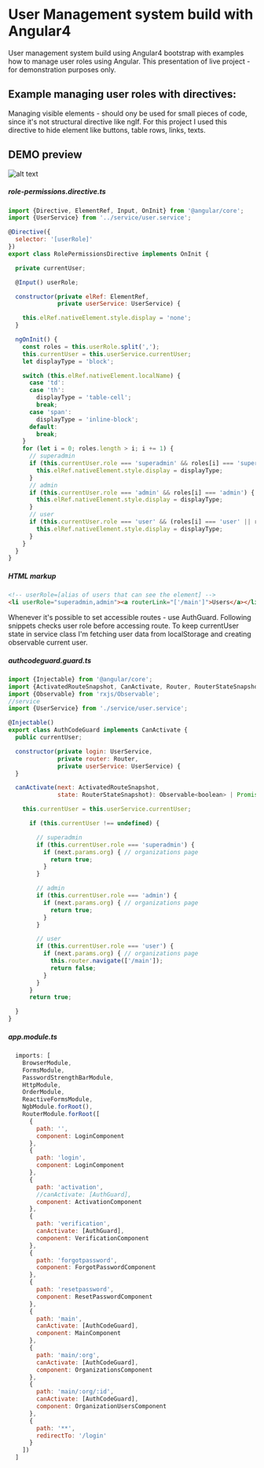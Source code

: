 # User Management system build with Angular4
User management system build using Angular4 bootstrap with examples how to manage user roles using Angular.
This presentation of live project - for demonstration purposes only.

## Example managing user roles with directives:
Managing visible elements - should ony be used for small pieces of code, since it's not structural directive like ngIf.
For this project I used this directive to hide element like buttons, table rows, links, texts.

## DEMO preview
![alt text](https://i.imgur.com/ItvRimL.gifv "Demo IMS")

##### role-permissions.directive.ts
```javascript
import {Directive, ElementRef, Input, OnInit} from '@angular/core';
import {UserService} from '../service/user.service';

@Directive({
  selector: '[userRole]'
})
export class RolePermissionsDirective implements OnInit {

  private currentUser;

  @Input() userRole;

  constructor(private elRef: ElementRef,
              private userService: UserService) {

    this.elRef.nativeElement.style.display = 'none';
  }

  ngOnInit() {
    const roles = this.userRole.split(',');
    this.currentUser = this.userService.currentUser;
    let displayType = 'block';

    switch (this.elRef.nativeElement.localName) {
      case 'td':
      case 'th':
        displayType = 'table-cell';
        break;
      case 'span':
        displayType = 'inline-block';
      default:
        break;
    }
    for (let i = 0; roles.length > i; i += 1) {
      // superadmin
      if (this.currentUser.role === 'superadmin' && roles[i] === 'superadmin') {
        this.elRef.nativeElement.style.display = displayType;
      }
      // admin
      if (this.currentUser.role === 'admin' && roles[i] === 'admin') {
        this.elRef.nativeElement.style.display = displayType;
      }
      // user
      if (this.currentUser.role === 'user' && (roles[i] === 'user' || roles[i] === '')) {
        this.elRef.nativeElement.style.display = displayType;
      }
    }
  }
}

```

##### HTML markup
```html
<!-- userRole=[alias of users that can see the element] -->
<li userRole="superadmin,admin"><a routerLink="['/main']">Users</a></li>
```

Whenever it's possible to set accessible routes - use AuthGuard. Following snippets checks user role before accessing route.
To keep currentUser state in service class I'm fetching user data from localStorage and creating observable current user.
##### authcodeguard.guard.ts
```javascript
import {Injectable} from '@angular/core';
import {ActivatedRouteSnapshot, CanActivate, Router, RouterStateSnapshot} from '@angular/router';
import {Observable} from 'rxjs/Observable';
//service
import {UserService} from './service/user.service';

@Injectable()
export class AuthCodeGuard implements CanActivate {
  public currentUser;

  constructor(private login: UserService,
              private router: Router,
              private userService: UserService) {
  }

  canActivate(next: ActivatedRouteSnapshot,
              state: RouterStateSnapshot): Observable<boolean> | Promise<boolean> | boolean {

    this.currentUser = this.userService.currentUser;

      if (this.currentUser !== undefined) {

        // superadmin
        if (this.currentUser.role === 'superadmin') {
          if (next.params.org) { // organizations page
            return true;
          }
        }

        // admin
        if (this.currentUser.role === 'admin') {
          if (next.params.org) { // organizations page
            return true;
          }
        }

        // user
        if (this.currentUser.role === 'user') {
          if (next.params.org) { // organizations page
            this.router.navigate(['/main']);
            return false;
          }
        }
      }
      return true;

  }
}
```

##### app.module.ts
```javascript
  imports: [
    BrowserModule,
    FormsModule,
    PasswordStrengthBarModule,
    HttpModule,
    OrderModule,
    ReactiveFormsModule,
    NgbModule.forRoot(),
    RouterModule.forRoot([
      {
        path: '',
        component: LoginComponent
      },
      {
        path: 'login',
        component: LoginComponent
      },
      {
        path: 'activation',
        //canActivate: [AuthGuard],
        component: ActivationComponent
      },
      {
        path: 'verification',
        canActivate: [AuthGuard],
        component: VerificationComponent
      },
      {
        path: 'forgotpassword',
        component: ForgotPasswordComponent
      },
      {
        path: 'resetpassword',
        component: ResetPasswordComponent
      },
      {
        path: 'main',
        canActivate: [AuthCodeGuard],
        component: MainComponent
      },
      {
        path: 'main/:org',
        canActivate: [AuthCodeGuard],
        component: OrganizationsComponent
      },
      {
        path: 'main/:org/:id',
        canActivate: [AuthCodeGuard],
        component: OrganizationUsersComponent
      },
      {
        path: '**',
        redirectTo: '/login'
      }
    ])
  ]
 ```

